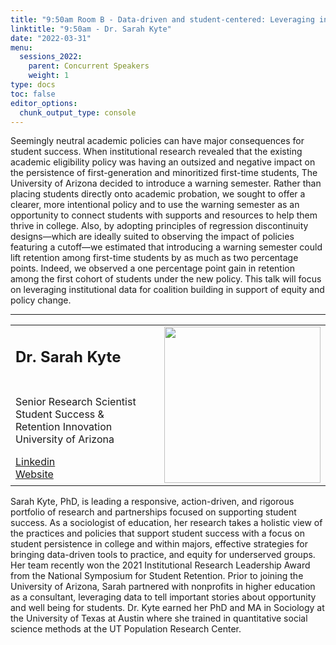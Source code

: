 ```yaml
---
title: "9:50am Room B - Data-driven and student-centered: Leveraging institutional data in higher education for policy change"
linktitle: "9:50am - Dr. Sarah Kyte"
date: "2022-03-31"
menu:
  sessions_2022:
    parent: Concurrent Speakers
    weight: 1
type: docs
toc: false
editor_options:
  chunk_output_type: console
---
```


<p>Seemingly neutral academic policies can have major consequences for student success. When institutional research revealed that the existing academic eligibility policy was having an outsized and negative impact on the persistence of first-generation and minoritized first-time students, The University of Arizona decided to introduce a warning semester. Rather than placing students directly onto academic probation, we sought to offer a clearer, more intentional policy and to use the warning semester as an opportunity to connect students with supports and resources to help them thrive in college. Also, by adopting principles of regression discontinuity designs—which are ideally suited to observing the impact of policies featuring a cutoff—we estimated that introducing a warning semester could lift retention among first-time students by as much as two percentage points. Indeed, we observed a one percentage point gain in retention among the first cohort of students under the new policy. This talk will focus on leveraging institutional data for coalition building in support of equity and policy change. </p>

<hr style="width: 100%; text-align: center; margin-left: 0;" />


<TABLE class="bio-table">
<TR>
<TD width=70%><h2>Dr. Sarah Kyte</h2></TD>

<TD>
<TD ROWSPAN="4"><img style="float: right;" src="/img/sarah-kyte.jpg" width="250" /></TD>
</TR>
<TR>
<TD ROWSPAN="3">
  <p>Senior Research Scientist<br>
  Student Success & Retention Innovation<br>
  University of Arizona</p>
  <i class="fab fa-linkedin"></i> <a href="https://www.linkedin.com/in/sarahbkytephd/" target="_blank" rel="noopener">Linkedin</a><br>
  <i class="fa fa-link"></i> <a href="https://studentsuccess.arizona.edu/person/sarah-kyte-she-her-hers" target="_blank" rel="noopener">Website</a>
</TD>
<TD>
</TD>
</TR>
<TR>
<TD>
</TD>
</TR>
</TABLE>
<p>Sarah Kyte, PhD, is leading a responsive, action-driven, and rigorous portfolio of research and partnerships focused on supporting student success. As a sociologist of education, her research takes a holistic view of the practices and policies that support student success with a focus on student persistence in college and within majors, effective strategies for bringing data-driven tools to practice, and equity for underserved groups. Her team recently won the 2021 Institutional Research Leadership Award from the National Symposium for Student Retention. Prior to joining the University of Arizona, Sarah partnered with nonprofits in higher education as a consultant, leveraging data to tell important stories about opportunity and well being for students. Dr. Kyte earned her PhD and MA in Sociology at the University of Texas at Austin where she trained in quantitative social science methods at the UT Population Research Center.</p>